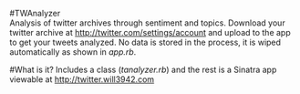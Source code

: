 #TWAnalyzer  
Analysis of twitter archives through sentiment and topics. Download your twitter archive at <a href="http://twitter.com/settings/account">http://twitter.com/settings/account</a> and upload to the app to get your tweets analyzed. No data is stored in the process, it is wiped automatically as shown in *app.rb*.  

#What is it?
Includes a class (*tanalyzer.rb*) and the rest is a Sinatra app viewable at <a href="http://twitter.will3942.com">http://twitter.will3942.com</a>  
